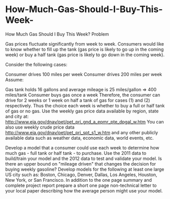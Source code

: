 # How-Much-Gas-Should-I-Buy-This-Week-
How Much Gas Should I Buy This Week?
Problem	 
 	
Gas prices fluctuate significantly from week to week. Consumers would like to know whether to fill up the tank (gas price is likely to go up in the coming week) or buy a half tank (gas price is likely to go down in the coming week).

Consider the following cases:

Consumer drives 100 miles per week
Consumer drives 200 miles per week
Assume:

Gas tank holds 16 gallons and average mileage is 25 miles/gallon => 400 miles/tank
Consumer buys gas once a week
Therefore, the consumer can drive for 2 weeks or 1 week on half a tank of gas for cases (1) and (2) respectively. Thus the choice each week is whether to buy a full or half tank of gas or no gas. Use the weekly gas price data available by region, state and city at: http://www.eia.gov/dnav/pet/pet_pri_gnd_a_epmr_pte_dpgal_w.htm You can also use weekly crude price data http://www.eia.gov/dnav/pet/pet_pri_spt_s1_w.htm and any other publicly available data such as weather data, economic data, world events, etc.

Develop a model that a consumer could use each week to determine how much gas - full tank or half tank - to purchase.
Use the 2011 data to build/train your model and the 2012 data to test and validate your model.
Is there an upper bound on "mileage driven" that changes the decision for buying weekly gasoline?
Develop models for the following at least one large US city such as: Boston, Chicago, Denver, Dallas, Los Angeles, Houston, New York, or San Francisco.
In addition to the one page summary and complete project report prepare a short one page non-technical letter to your local paper describing how the average person might use your model.
